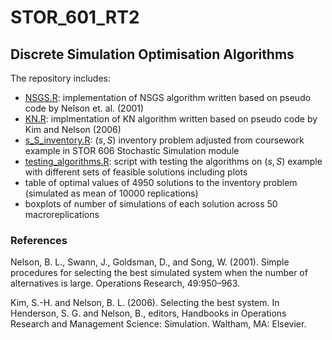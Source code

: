 # STOR_601_RT2

## Discrete Simulation Optimisation Algorithms

The repository includes:
- [NSGS.R](./NSGS.R): implementation of NSGS algorithm written based on pseudo code by Nelson et. al. (2001)
- [KN.R](./KN.R): implmentation of KN algorithm written based on pseudo code by Kim and Nelson (2006)
- [s_S_inventory.R](./s_S_inventory.R): $(s,S)$ inventory problem adjusted from coursework example in STOR 606 Stochastic Simulation module
- [testing_algorithms.R](./testing_algorithms.R): script with testing the algorithms on $(s,S)$ example with different sets of feasible solutions including plots
- table of optimal values of $4950$ solutions to the inventory problem (simulated as mean of $10000$ replications)
- boxplots of number of simulations of each solution across $50$ macroreplications

### References

Nelson, B. L., Swann, J., Goldsman, D., and Song, W. (2001). Simple procedures for selecting the
best simulated system when the number of alternatives is large. Operations Research, 49:950–963.

Kim, S.-H. and Nelson, B. L. (2006). Selecting the best system. In Henderson, S. G. and Nelson,
B., editors, Handbooks in Operations Research and Management Science: Simulation. Waltham,
MA: Elsevier.


